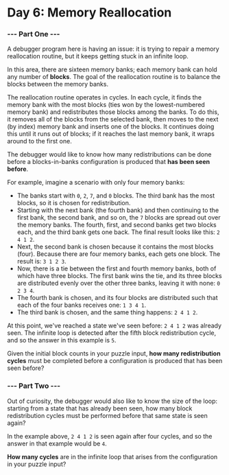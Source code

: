# Day 6: Memory Reallocation

### --- Part One ---

A debugger program here is having an issue: it is trying to repair a memory reallocation routine, but it keeps getting stuck in an infinite loop.

In this area, there are sixteen memory banks; each memory bank can hold any number of **blocks**. The goal of the reallocation routine is to balance the blocks between the memory banks.

The reallocation routine operates in cycles. In each cycle, it finds the memory bank with the most blocks (ties won by the lowest-numbered memory bank) and redistributes those blocks among the banks. To do this, it removes all of the blocks from the selected bank, then moves to the next (by index) memory bank and inserts one of the blocks. It continues doing this until it runs out of blocks; if it reaches the last memory bank, it wraps around to the first one.

The debugger would like to know how many redistributions can be done before a blocks-in-banks configuration is produced that **has been seen before**.

For example, imagine a scenario with only four memory banks:

* The banks start with ```0```, ```2```, ```7```, and ```0``` blocks. The third bank has the most blocks, so it is chosen for redistribution.
* Starting with the next bank (the fourth bank) and then continuing to the first bank, the second bank, and so on, the ```7``` blocks are spread out over the memory banks. The fourth, first, and second banks get two blocks each, and the third bank gets one back. The final result looks like this: ```2 4 1 2```.
* Next, the second bank is chosen because it contains the most blocks (four). Because there are four memory banks, each gets one block. The result is: ```3 1 2 3```.
* Now, there is a tie between the first and fourth memory banks, both of which have three blocks. The first bank wins the tie, and its three blocks are distributed evenly over the other three banks, leaving it with none: ```0 2 3 4```.
* The fourth bank is chosen, and its four blocks are distributed such that each of the four banks receives one: ```1 3 4 1```.
* The third bank is chosen, and the same thing happens: ```2 4 1 2```.

At this point, we've reached a state we've seen before: ```2 4 1 2``` was already seen. The infinite loop is detected after the fifth block redistribution cycle, and so the answer in this example is ```5```.

Given the initial block counts in your puzzle input, **how many redistribution cycles** must be completed before a configuration is produced that has been seen before?

### --- Part Two ---

Out of curiosity, the debugger would also like to know the size of the loop: starting from a state that has already been seen, how many block redistribution cycles must be performed before that same state is seen again?

In the example above, ```2 4 1 2``` is seen again after four cycles, and so the answer in that example would be ```4```.

**How many cycles** are in the infinite loop that arises from the configuration in your puzzle input?
